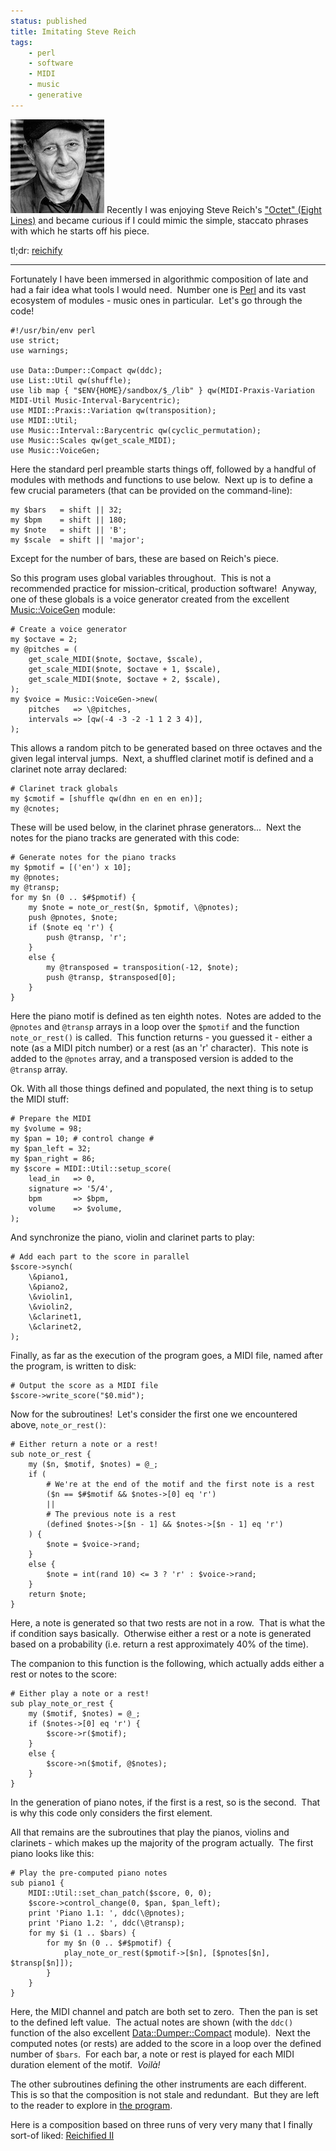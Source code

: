 ```yaml
---
status: published
title: Imitating Steve Reich
tags:
    - perl
    - software
    - MIDI
    - music
    - generative
---
```


![](Steve-Reich.jpg)
Recently I was enjoying Steve Reich's ["Octet" (Eight Lines)](https://www.youtube.com/watch?v=WgzQcDrX86M) and became curious if I could mimic the simple, staccato phrases with which he starts off his piece.

tl;dr: [reichify](https://github.com/ology/Music/blob/master/reichify)

---

Fortunately I have been immersed in algorithmic composition of late and had a fair idea what tools I would need.  Number one is [Perl](https://www.perl.org/) and its vast ecosystem of modules - music ones in particular.  Let's go through the code!

    #!/usr/bin/env perl
    use strict;
    use warnings;

    use Data::Dumper::Compact qw(ddc);
    use List::Util qw(shuffle);
    use lib map { "$ENV{HOME}/sandbox/$_/lib" } qw(MIDI-Praxis-Variation MIDI-Util Music-Interval-Barycentric);
    use MIDI::Praxis::Variation qw(transposition);
    use MIDI::Util;
    use Music::Interval::Barycentric qw(cyclic_permutation);
    use Music::Scales qw(get_scale_MIDI);
    use Music::VoiceGen;

Here the standard perl preamble starts things off, followed by a handful of modules with methods and functions to use below.  Next up is to define a few crucial parameters (that can be provided on the command-line):

    my $bars   = shift || 32;
    my $bpm    = shift || 180;
    my $note   = shift || 'B';
    my $scale  = shift || 'major';

Except for the number of bars, these are based on Reich's piece.

So this program uses global variables throughout.  This is not a recommended practice for mission-critical, production software!  Anyway, one of these globals is a voice generator created from the excellent [Music::VoiceGen](https://metacpan.org/pod/Music::VoiceGen) module:

    # Create a voice generator
    my $octave = 2;
    my @pitches = (
        get_scale_MIDI($note, $octave, $scale),
        get_scale_MIDI($note, $octave + 1, $scale),
        get_scale_MIDI($note, $octave + 2, $scale),
    );
    my $voice = Music::VoiceGen->new(
        pitches   => \@pitches,
        intervals => [qw(-4 -3 -2 -1 1 2 3 4)],
    );

This allows a random pitch to be generated based on three octaves and the given legal interval jumps.  Next, a shuffled clarinet motif is defined and a clarinet note array declared:

    # Clarinet track globals
    my $cmotif = [shuffle qw(dhn en en en en)];
    my @cnotes;

These will be used below, in the clarinet phrase generators...  Next the notes for the piano tracks are generated with this code:

    # Generate notes for the piano tracks
    my $pmotif = [('en') x 10];
    my @pnotes;
    my @transp;
    for my $n (0 .. $#$pmotif) {
        my $note = note_or_rest($n, $pmotif, \@pnotes);
        push @pnotes, $note;
        if ($note eq 'r') {
            push @transp, 'r';
        }
        else {
            my @transposed = transposition(-12, $note);
            push @transp, $transposed[0];
        }
    }

Here the piano motif is defined as ten eighth notes.  Notes are added to the `@pnotes` and `@transp` arrays in a loop over the `$pmotif` and the function `note_or_rest()` is called.  This function returns - you guessed it - either a note (as a MIDI pitch number) or a rest (as an 'r' character).  This note is added to the `@pnotes` array, and a transposed version is added to the `@transp` array.

Ok. With all those things defined and populated, the next thing is to setup the MIDI stuff:

    # Prepare the MIDI
    my $volume = 98;
    my $pan = 10; # control change #
    my $pan_left = 32;
    my $pan_right = 86;
    my $score = MIDI::Util::setup_score(
        lead_in   => 0,
        signature => '5/4',
        bpm       => $bpm,
        volume    => $volume,
    );

And synchronize the piano, violin and clarinet parts to play:

    # Add each part to the score in parallel
    $score->synch(
        \&piano1,
        \&piano2,
        \&violin1,
        \&violin2,
        \&clarinet1,
        \&clarinet2,
    );

Finally, as far as the execution of the program goes, a MIDI file, named after the program, is written to disk:

    # Output the score as a MIDI file
    $score->write_score("$0.mid");

Now for the subroutines!  Let's consider the first one we encountered above, `note_or_rest()`:

    # Either return a note or a rest!
    sub note_or_rest {
        my ($n, $motif, $notes) = @_;
        if (
            # We're at the end of the motif and the first note is a rest
            ($n == $#$motif && $notes->[0] eq 'r')
            ||
            # The previous note is a rest
            (defined $notes->[$n - 1] && $notes->[$n - 1] eq 'r')
        ) {
            $note = $voice->rand;
        }
        else {
            $note = int(rand 10) <= 3 ? 'r' : $voice->rand;
        }
        return $note;
    }

Here, a note is generated so that two rests are not in a row.  That is what the if condition says basically.  Otherwise either a rest or a note is generated based on a probability (i.e. return a rest approximately 40% of the time).

The companion to this function is the following, which actually adds either a rest or notes to the score:

    # Either play a note or a rest!
    sub play_note_or_rest {
        my ($motif, $notes) = @_;
        if ($notes->[0] eq 'r') {
            $score->r($motif);
        }
        else {
            $score->n($motif, @$notes);
        }
    }

In the generation of piano notes, if the first is a rest, so is the second.  That is why this code only considers the first element.

All that remains are the subroutines that play the pianos, violins and clarinets - which makes up the majority of the program actually.  The first piano looks like this:

    # Play the pre-computed piano notes
    sub piano1 {
        MIDI::Util::set_chan_patch($score, 0, 0);
        $score->control_change(0, $pan, $pan_left);
        print 'Piano 1.1: ', ddc(\@pnotes);
        print 'Piano 1.2: ', ddc(\@transp);
        for my $i (1 .. $bars) {
            for my $n (0 .. $#$pmotif) {
                play_note_or_rest($pmotif->[$n], [$pnotes[$n], $transp[$n]]);
            }
        }
    }

Here, the MIDI channel and patch are both set to zero.  Then the pan is set to the defined left value.  The actual notes are shown (with the `ddc()` function of the also excellent [Data::Dumper::Compact](https://metacpan.org/pod/Data::Dumper::Compact) module).  Next the computed notes (or rests) are added to the score in a loop over the defined number of `$bars`.  For each bar, a note or rest is played for each MIDI duration element of the motif.  *Voilà!*

The other subroutines defining the other instruments are each different.  This is so that the composition is not stale and redundant.  But they are left to the reader to explore in [the program](https://github.com/ology/Music/blob/master/reichify).

Here is a composition based on three runs of very very many that I finally sort-of liked: [Reichified II](Reichifed-IV.mp3)

